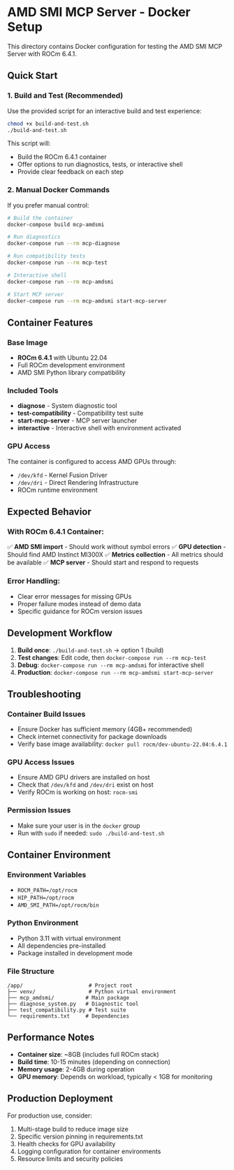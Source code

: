 # AMD SMI MCP Server - Docker Setup

This directory contains Docker configuration for testing the AMD SMI MCP Server with ROCm 6.4.1.

## Quick Start

### 1. Build and Test (Recommended)

Use the provided script for an interactive build and test experience:

```bash
chmod +x build-and-test.sh
./build-and-test.sh
```

This script will:
- Build the ROCm 6.4.1 container
- Offer options to run diagnostics, tests, or interactive shell
- Provide clear feedback on each step

### 2. Manual Docker Commands

If you prefer manual control:

```bash
# Build the container
docker-compose build mcp-amdsmi

# Run diagnostics
docker-compose run --rm mcp-diagnose

# Run compatibility tests
docker-compose run --rm mcp-test

# Interactive shell
docker-compose run --rm mcp-amdsmi

# Start MCP server
docker-compose run --rm mcp-amdsmi start-mcp-server
```

## Container Features

### Base Image
- **ROCm 6.4.1** with Ubuntu 22.04
- Full ROCm development environment
- AMD SMI Python library compatibility

### Included Tools
- **diagnose** - System diagnostic tool
- **test-compatibility** - Compatibility test suite
- **start-mcp-server** - MCP server launcher
- **interactive** - Interactive shell with environment activated

### GPU Access
The container is configured to access AMD GPUs through:
- `/dev/kfd` - Kernel Fusion Driver
- `/dev/dri` - Direct Rendering Infrastructure
- ROCm runtime environment

## Expected Behavior

### With ROCm 6.4.1 Container:
✅ **AMD SMI import** - Should work without symbol errors
✅ **GPU detection** - Should find AMD Instinct MI300X
✅ **Metrics collection** - All metrics should be available
✅ **MCP server** - Should start and respond to requests

### Error Handling:
- Clear error messages for missing GPUs
- Proper failure modes instead of demo data
- Specific guidance for ROCm version issues

## Development Workflow

1. **Build once**: `./build-and-test.sh` → option 1 (build)
2. **Test changes**: Edit code, then `docker-compose run --rm mcp-test`
3. **Debug**: `docker-compose run --rm mcp-amdsmi` for interactive shell
4. **Production**: `docker-compose run --rm mcp-amdsmi start-mcp-server`

## Troubleshooting

### Container Build Issues
- Ensure Docker has sufficient memory (4GB+ recommended)
- Check internet connectivity for package downloads
- Verify base image availability: `docker pull rocm/dev-ubuntu-22.04:6.4.1`

### GPU Access Issues
- Ensure AMD GPU drivers are installed on host
- Check that `/dev/kfd` and `/dev/dri` exist on host
- Verify ROCm is working on host: `rocm-smi`

### Permission Issues
- Make sure your user is in the `docker` group
- Run with `sudo` if needed: `sudo ./build-and-test.sh`

## Container Environment

### Environment Variables
- `ROCM_PATH=/opt/rocm`
- `HIP_PATH=/opt/rocm` 
- `AMD_SMI_PATH=/opt/rocm/bin`

### Python Environment
- Python 3.11 with virtual environment
- All dependencies pre-installed
- Package installed in development mode

### File Structure
```
/app/                     # Project root
├── venv/                 # Python virtual environment
├── mcp_amdsmi/          # Main package
├── diagnose_system.py   # Diagnostic tool
├── test_compatibility.py # Test suite
└── requirements.txt     # Dependencies
```

## Performance Notes

- **Container size**: ~8GB (includes full ROCm stack)
- **Build time**: 10-15 minutes (depending on connection)
- **Memory usage**: 2-4GB during operation
- **GPU memory**: Depends on workload, typically < 1GB for monitoring

## Production Deployment

For production use, consider:
1. Multi-stage build to reduce image size
2. Specific version pinning in requirements.txt
3. Health checks for GPU availability
4. Logging configuration for container environments
5. Resource limits and security policies